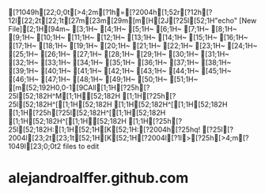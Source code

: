[?1049h[22;0;0t[>4;2m[?1h=[?2004h[1;52r[?12h[?12l[22;2t[22;1t[27m[23m[29m[m[H[2J[?25l[52;1H"echo" [New File][2;1H[94m~                                                                                                                                                                                                                [3;1H~                                                                                                                                                                                                                [4;1H~                                                                                                                                                                                                                [5;1H~                                                                                                                                                                                                                [6;1H~                                                                                                                                                                                                                [7;1H~                                                                                                                                                                                                                [8;1H~                                                                                                                                                                                                                [9;1H~                                                                                                                                                                                                                [10;1H~                                                                                                                                                                                                                [11;1H~                                                                                                                                                                                                                [12;1H~                                                                                                                                                                                                                [13;1H~                                                                                                                                                                                                                [14;1H~                                                                                                                                                                                                                [15;1H~                                                                                                                                                                                                                [16;1H~                                                                                                                                                                                                                [17;1H~                                                                                                                                                                                                                [18;1H~                                                                                                                                                                                                                [19;1H~                                                                                                                                                                                                                [20;1H~                                                                                                                                                                                                                [21;1H~                                                                                                                                                                                                                [22;1H~                                                                                                                                                                                                                [23;1H~                                                                                                                                                                                                                [24;1H~                                                                                                                                                                                                                [25;1H~                                                                                                                                                                                                                [26;1H~                                                                                                                                                                                                                [27;1H~                                                                                                                                                                                                                [28;1H~                                                                                                                                                                                                                [29;1H~                                                                                                                                                                                                                [30;1H~                                                                                                                                                                                                                [31;1H~                                                                                                                                                                                                                [32;1H~                                                                                                                                                                                                                [33;1H~                                                                                                                                                                                                                [34;1H~                                                                                                                                                                                                                [35;1H~                                                                                                                                                                                                                [36;1H~                                                                                                                                                                                                                [37;1H~                                                                                                                                                                                                                [38;1H~                                                                                                                                                                                                                [39;1H~                                                                                                                                                                                                                [40;1H~                                                                                                                                                                                                                [41;1H~                                                                                                                                                                                                                [42;1H~                                                                                                                                                                                                                [43;1H~                                                                                                                                                                                                                [44;1H~                                                                                                                                                                                                                [45;1H~                                                                                                                                                                                                                [46;1H~                                                                                                                                                                                                                [47;1H~                                                                                                                                                                                                                [48;1H~                                                                                                                                                                                                                [49;1H~                                                                                                                                                                                                                [50;1H~                                                                                                                                                                                                                [51;1H~                                                                                                                                                                                                                [m[52;192H0,0-1[9CAll[1;1H[?25h[?25l[52;182H^M[1;1H[52;182H  [1;1H[?25h[?25l[52;182H^[[1;1H[52;182H  [1;1H[52;182H^[[1;1H[52;182H  [1;1H[?25h[?25l[52;182H^[[1;1H[52;182H  [1;1H[52;182H^[[1;1H[52;182H  [1;1H[?25h[?25l[52;182H:[1;1H[52;1H[K[52;1H:[?2004h[?25hq![?25l[?2004l[23;2t[23;1t[52;1H[K[52;1H[?2004l[?1l>[?25h[>4;m[?1049l[23;0;0t2 files to edit
# alejandroalffer.github.com

